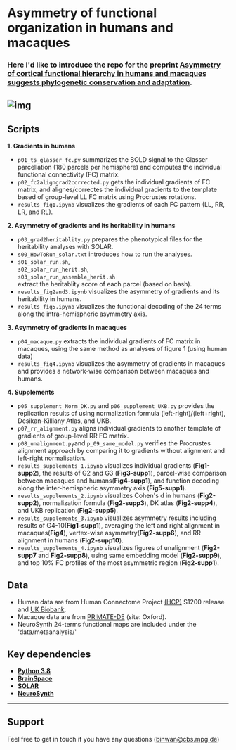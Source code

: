 # **Asymmetry of functional organization in humans and macaques**

### Here I'd like to introduce the repo for the preprint [Asymmetry of cortical functional hierarchy in humans and macaques suggests phylogenetic conservation and adaptation](https://www.biorxiv.org/content/10.1101/2021.11.03.466058v1.abstract).

![img](https://github.com/CNG-LAB/cngopen/blob/main/asymmetry_functional_gradients/conclusion_fig.png)
---
## **Scripts**
**1. Gradients in humans**
- `p01_ts_glasser_fc.py` summarizes the BOLD signal to the Glasser parcellation (180 parcels per hemisphere) and computes the individual functional connectivity (FC) matrix.
- `p02_fc2aligngrad2corrected.py` gets the individual gradients of FC matrix, and alignes/correctes the individual gradients to the template based of group-level LL FC matrix using Procrustes rotations.
- `results_fig1.ipynb` visualizes the gradients of each FC pattern (LL, RR, LR, and RL).

**2. Asymmetry of gradients and its heritability in humans**
- `p03_grad2heritablity.py` prepares the phenotypical files for the heritability analyses with SOLAR.
- `s00_HowToRun_solar.txt` introduces how to run the analyses.
- `s01_solar_run.sh`,   
`s02_solar_run_herit.sh`,  
`s03_solar_run_assemble_herit.sh`  
extract the heritablity score of each parcel (based on bash).
- `results_fig2and3.ipynb` visualizes the asymmetry of gradients and its heritability in humans.
- `results_fig5.ipynb` visualizes the functional decoding of the 24 terms along the intra-hemispheric asymmetry axis.

**3. Asymmetry of gradients in macaques** 
- `p04_macaque.py` extracts the individual gradients of FC matrix in macaques, using the same method as analyses of figure 1 (using human data)
- `results_fig4.ipynb` visualizes the asymmetry of gradients in macaques and provides a network-wise comparison between macaques and humans.

**4. Supplements**
- `p05_supplement_Norm_DK.py` and `p06_supplement_UKB.py` provides the replication results of using normalization formula (left-right)/(left+right), Desikan-Killiany Atlas, and UKB.
- `p07_rr_alignment.py` aligns individual gradients to another template of gradients of group-level RR FC matrix.
- `p08_unalignment.py`and `p_09_same_model.py`  verifies the Procrustes alignment approach by comparing it to gradients without alignment and left-right normalisation.
- `results_supplements_1.ipynb` visualizes individual gradients (**Fig1-supp2**), the results of G2 and G3 (**Fig3-supp1**), parcel-wise comparison between macaques and humans(**Fig4-supp1**), and function decoding along the inter-hemispheric asymmetry axis (**Fig5-supp1**).
- `results_supplements_2.ipynb` visualizes Cohen's d in humans (**Fig2-supp2**), normalization formula (**Fig2-supp3**), DK atlas (**Fig2-supp4**), and UKB replication (**Fig2-supp5**).
- `results_supplements_3.ipynb` visualizes asymmetry results including results of G4-10(**Fig1-supp1**), averaging the left and right alignment in macaques(**Fig4**), vertex-wise asymmetry(**Fig2-supp6**), and RR alignment in humans (**Fig2-supp10**).
- `results_supplements_4.ipynb` visualizes figures of unalignment (**Fig2-supp7** and **Fig2-supp8**), using same embedding model (**Fig2-supp9**), and top 10% FC profiles of the most asymmetric region (**Fig2-supp1**).


## **Data**
- Human data are from Human Connectome Project [(HCP)](https://db.humanconnectome.org/) S1200 release and [UK Biobank](https://www.ukbiobank.ac.uk/).
- Macaque data are from [PRIMATE-DE]((http://fcon_1000.projects.nitrc.org/indi/indiPRIME.html)) (site: Oxford).
- NeuroSynth 24-terms functional maps are included under the 'data/metaanalysis/'

## **Key dependencies**
- [**Python 3.8**](https://www.python.org/downloads/release/python-380/)
- [**BrainSpace**](https://brainspace.readthedocs.io/en/latest/index.html)
- [**SOLAR**](www.solar-eclipse-genetics.org)
- [**NeuroSynth**](https://neurosynth.org/)


---
## **Support**
Feel free to get in touch if you have any questions (binwan@cbs.mpg.de)
